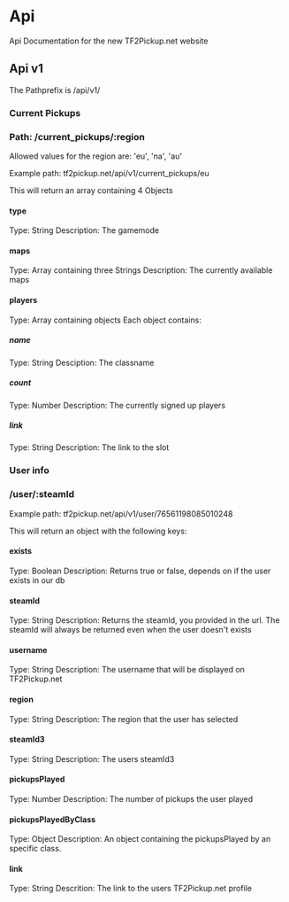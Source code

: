 # Api
Api Documentation for the new TF2Pickup.net website

## Api v1

The Pathprefix is /api/v1/



### Current Pickups
### Path: /current_pickups/:region

Allowed values for the region are: 'eu', 'na', 'au'

Example path: tf2pickup.net/api/v1/current_pickups/eu

This will return an array containing 4 Objects

#### type
Type: String
Description: The gamemode

#### maps
Type: Array containing three Strings
Description: The currently available maps

#### players
Type: Array containing objects
Each object contains:

##### name
Type: String
Desciption: The classname

##### count
Type: Number
Description: The currently signed up players

#####  link
Type: String
Description: The link to the slot


### User info
### /user/:steamId

Example path: tf2pickup.net/api/v1/user/76561198085010248

This will return an object with the following keys:

#### exists
Type: Boolean 
Description: Returns true or false, depends on if the user exists in our db

#### steamId
Type: String
Description: Returns the steamId, you provided in the url.  The steamId will always be returned even when the user doesn't exists

#### username
Type: String
Description: The username that will be displayed on TF2Pickup.net

#### region
Type: String
Description: The region that the user has selected

#### steamId3
Type: String
Description: The users steamId3

#### pickupsPlayed
Type: Number
Description: The number of pickups the user played

#### pickupsPlayedByClass
Type: Object
Description: An object containing the pickupsPlayed by an specific class.

#### link
Type: String
Descrition: The link to the users TF2Pickup.net profile

